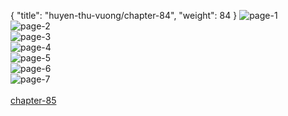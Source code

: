 { "title": "huyen-thu-vuong/chapter-84", "weight": 84 }
<img src="huyen-thu-vuong_0084_01-c9e5f0a64b012bac42532a0285b42b21.webp" alt="page-1" origin="https://3.bp.blogspot.com/-iU1YQwTouns/V0zaxFVm93I/AAAAAAAHQiE/P6SC75A65ds/s0/Huyen-Thu-Vuong-Chapter-84-P-2.jpg"><br/>
<img src="huyen-thu-vuong_0084_02-14ff354648176308de883de51bac5400.webp" alt="page-2" origin="https://3.bp.blogspot.com/-sfjVdQch90A/V0zayYKLfJI/AAAAAAAHQiI/GhOlUM5thrY/s0/Huyen-Thu-Vuong-Chapter-84-P-3.jpg"><br/>
<img src="huyen-thu-vuong_0084_03-94305cdecf65228b118b14d23a8a589b.webp" alt="page-3" origin="https://3.bp.blogspot.com/-XzCgBjDIWso/V0zazex6UUI/AAAAAAAHQiM/97N7swxzmrc/s0/Huyen-Thu-Vuong-Chapter-84-P-4.jpg"><br/>
<img src="huyen-thu-vuong_0084_04-64c4770f48ec272a785767f3dc45d5e9.webp" alt="page-4" origin="https://3.bp.blogspot.com/-xGDgmO2aPjY/V0za0sSZ4JI/AAAAAAAHQiQ/SRbj4jg885s/s0/Huyen-Thu-Vuong-Chapter-84-P-5.jpg"><br/>
<img src="huyen-thu-vuong_0084_05-07edabdaf16eab43b7848928005c24b6.webp" alt="page-5" origin="https://3.bp.blogspot.com/-bLSiW3VbyHQ/V0za1vvi6MI/AAAAAAAHQiU/wXqeMh-WDPA/s0/Huyen-Thu-Vuong-Chapter-84-P-6.jpg"><br/>
<img src="huyen-thu-vuong_0084_06-20a8387f18f770aaac721e0b2efa2b34.webp" alt="page-6" origin="https://3.bp.blogspot.com/-RHb8_2pdeGo/V0za27z0GPI/AAAAAAAHQiY/Xe4Sc1-lf8k/s0/Huyen-Thu-Vuong-Chapter-84-P-7.jpg"><br/>
<img src="huyen-thu-vuong_0084_07-5546ce648d8d6bd360d5941264df33a1.webp" alt="page-7" origin="https://3.bp.blogspot.com/--lQUQRi732o/V0za4ZC-lpI/AAAAAAAHQic/ZxnbomRvTMQ/s0/Huyen-Thu-Vuong-Chapter-84-P-8.jpg"><br/>
<br/><a class="nextchap" href="/huyen-thu-vuong/chapter-85">chapter-85</a>
